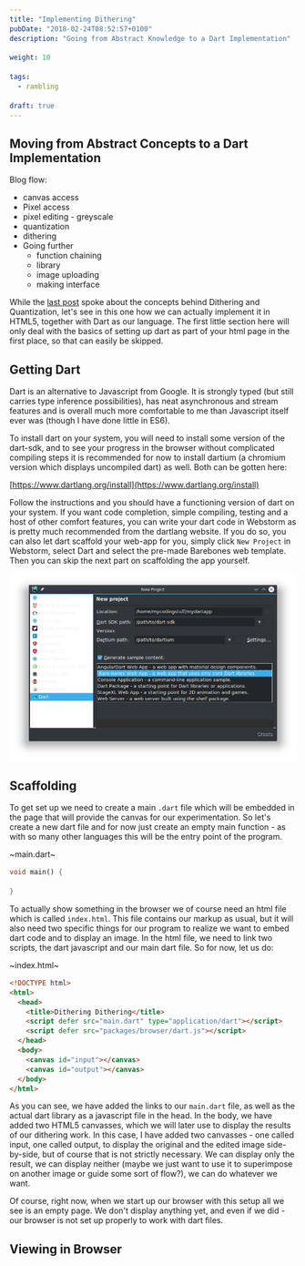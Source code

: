 ```yaml
---
title: "Implementing Dithering"
pubDate: "2018-02-24T08:52:57+0100"
description: "Going from Abstract Knowledge to a Dart Implementation"

weight: 10

tags:
  - rambling

draft: true
---
```


## Moving from Abstract Concepts to a Dart Implementation

Blog flow:

- canvas access
- Pixel access
- pixel editing - greyscale
- quantization
- dithering
- Going further
  - function chaining
  - library
  - image uploading
  - making interface

While the [last post](/2018-02-19) spoke about the concepts behind Dithering and
Quantization, let's see in this one how we can actually implement it in HTML5,
together with Dart as our language. The first little section here will only deal
with the basics of setting up dart as part of your html page in the first place,
so that can easily be skipped.

## Getting Dart

Dart is an alternative to Javascript from Google. It is strongly typed (but
still carries type inference possibilities), has neat asynchronous and stream
features and is overall much more comfortable to me than Javascript itself ever
was (though I have done little in ES6).

To install dart on your system, you will need to install some version of the
dart-sdk, and to see your progress in the browser without complicated compiling
steps it is recommended for now to install dartium (a chromium version which
displays uncompiled dart) as well. Both can be gotten here:

[https://www.dartlang.org/install](https://www.dartlang.org/install)

Follow the instructions and you should have a functioning version of dart on
your system. If you want code completion, simple compiling, testing and a host
of other comfort features, you can write your dart code in Webstorm as is pretty
much recommended from the dartlang website. If you do so, you can also let dart
scaffold your web-app for you, simply click `New Project` in Webstorm, select
Dart and select the pre-made Barebones web template. Then you can skip the next
part on scaffolding the app yourself.

![New Project in Webstorm](./newproject.png)

## Scaffolding

To get set up we need to create a main `.dart` file which will be embedded in
the page that will provide the canvas for our experimentation. So let's create a
new dart file and for now just create an empty main function - as with so many
other languages this will be the entry point of the program.

~main.dart~

```dart
void main() {

}
```

To actually show something in the browser we of course need an html file which
is called `index.html`. This file contains our markup as usual, but it will also
need two specific things for our program to realize we want to embed dart code
and to display an image. In the html file, we need to link two scripts, the dart
javascript and our main dart file. So for now, let us do:

~index.html~

```html
<!DOCTYPE html>
<html>
  <head>
    <title>Dithering Dithering</title>
    <script defer src="main.dart" type="application/dart"></script>
    <script defer src="packages/browser/dart.js"></script>
  </head>
  <body>
    <canvas id="input"></canvas>
    <canvas id="output"></canvas>
  </body>
</html>
```

As you can see, we have added the links to our `main.dart` file, as well as the
actual dart library as a javascript file in the head. In the body, we have added
two HTML5 canvasses, which we will later use to display the results of our
dithering work. In this case, I have added two canvasses - one called input, one
called output, to display the original and the edited image side-by-side, but of
course that is not strictly necessary. We can display only the result, we can
display neither (maybe we just want to use it to superimpose on another image or
guide some sort of flow?), we can do whatever we want.

Of course, right now, when we start up our browser with this setup all we see is
an empty page. We don't display anything yet, and even if we did - our browser
is not set up properly to work with dart files.

## Viewing in Browser
